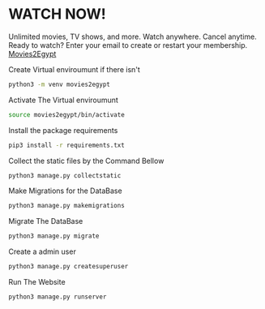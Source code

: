 # WATCH NOW!
Unlimited movies, TV shows, and more. Watch anywhere. Cancel anytime. Ready to watch? Enter your email to create or restart your membership. [Movies2Egypt ](http://movies2egypt.pythonanywhere.com)


Create Virtual enviroumunt if there isn't
```bash
python3 -m venv movies2egypt
```
Activate The Virtual enviroumunt
```bash
source movies2egypt/bin/activate
```
Install the package requirements
```bash
pip3 install -r requirements.txt
```
Collect the static files by the Command Bellow
```bash
python3 manage.py collectstatic
```
Make Migrations for the DataBase
```bash
python3 manage.py makemigrations
```
Migrate The DataBase
```bash
python3 manage.py migrate
```
Create a admin user
```bash
python3 manage.py createsuperuser
```
Run The Website
```bash
python3 manage.py runserver
```
